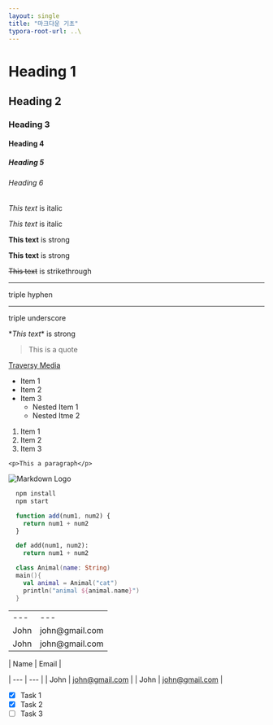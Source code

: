 ```yaml
---
layout: single
title: "마크다운 기초"
typora-root-url: ..\
---
```


<!-- Headings -->
# Heading 1
## Heading 2
### Heading 3
#### Heading 4
##### Heading 5
###### Heading 6

<!-- Italics -->
*This text* is italic

_This text_ is italic

<!-- Strong -->
**This text** is strong

__This text__ is strong

<!-- Strikethrough -->
~~This text~~ is strikethrough

<!-- Horizontal Rule -->
--- 
triple hyphen

___ 
triple underscore

<!-- Escape character: Backslash -->
\**This text*\* is strong

<!-- Blockquote -->
> This is a quote

<!-- Links -->
[Traversy Media](http://www.traversymedia.com "Traversy Media")

<!-- UL -->
* Item 1
* Item 2
* Item 3
  * Nested Item 1
  * Nested Itme 2

<!-- OL -->
1. Item 1
1. Item 2
1. Item 3

<!-- Inline Code Block -->
`<p>This a paragraph</p>`

<!-- Images -->
![Markdown Logo](https://markdown-here.com/img/icon256.png)

<!-- Github Markdown -->

<!-- Code Blocks -->
```bash
  npm install
  npm start
```

```javascript
  function add(num1, num2) {
    return num1 + num2
  }
```


```python
  def add(num1, num2):
    return num1 + num2
```

```kotlin
  class Animal(name: String)
  main(){
    val animal = Animal("cat")
    println("animal ${animal.name}")
  }
```

<!-- Tables -->
<table>
  <title>
    <tr><td>Name</td><td>Email</td></tr>
  </title>
    <tr><td>---</td><td>---</td></tr>
    <tr><td>John</td><td>john@gmail.com</td></tr>
    <tr><td>John</td><td>john@gmail.com</td></tr>
</table>

| Name | Email |

| ---   | --- |
| John | john@gmail.com |
| John | john@gmail.com |


<!-- Task Lists -->
- [x] Task 1
- [x] Task 2
- [ ] Task 3
